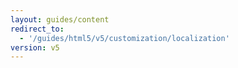 ```yaml
---
layout: guides/content
redirect_to:
  - '/guides/html5/v5/customization/localization'
version: v5
---
```


<!--
show/hide “export” button (2x)
change the text of "Export" button in the top bar (2x)
define the default color of the text label and the drawing lines
remove "New" button from the top bar in the editor
hide certain toolbar buttons
-->